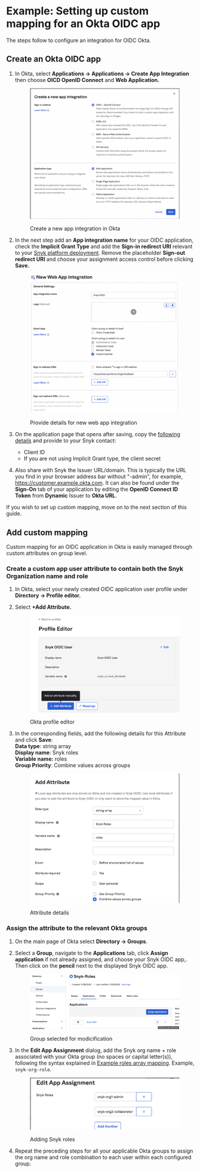 # Example: Setting up custom mapping for an Okta OIDC app

The steps follow to configure an integration for OIDC Okta.

## Create an Okta OIDC app

1.  In Okta, select **Applications -> Applications -> Create App Integration** then choose **OICD OpenID Connect** and **Web Application.**

    <figure><img src="../../../../.gitbook/assets/1.png" alt="Create a new app integration in Okta"><figcaption><p>Create a new app integration in Okta</p></figcaption></figure>
2.  In the next step add an **App integration name** for your OIDC application, check the **Implicit** **Grant Type** and add the **Sign-in redirect URI** relevant to your [Snyk platform deployment](https://docs.snyk.io/features/user-and-group-management/setting-up-sso-for-authentication/set-up-snyk-single-sign-on-sso#use-openid-connect-oidc-for-sso). Remove the placeholder **Sign-out redirect URI** and choose your assignment access control before clicking **Save.**

    <figure><img src="../../../../.gitbook/assets/2.png" alt="Provide details for new web app integration"><figcaption><p>Provide details for new web app integration</p></figcaption></figure>
3. On the application page that opens after saving, copy the [following details](https://docs.snyk.io/features/user-and-group-management/setting-up-sso-for-authentication/set-up-snyk-single-sign-on-sso#oidc-information-to-provide-to-snyk) and provide to your Snyk contact:
   * Client ID
   * If you are not using Implicit Grant type, the client secret
4. Also share with Snyk the Issuer URL/domain. This is typically the URL you find in your browser address bar without "-admin", for example, https://customer.example.okta.com. It can also be found under the **Sign-On** tab of your application by editing the **OpenID Connect ID Token** from **Dynamic** Issuer to **Okta URL**.

If you wish to set up custom mapping, move on to the next section of this guide.

## Add custom mapping

Custom mapping for an OIDC application in Okta is easily managed through custom attributes on group level.

### Create a custom app user attribute to contain both the Snyk Organization name and role

1. In Okta, select your newly created OIDC application user profile under **Directory -> Profile editor.**
2.  Select **+Add Attribute.**

    <figure><img src="../../../../.gitbook/assets/3.png" alt="Okta profile editor"><figcaption><p>Okta profile editor</p></figcaption></figure>
3.  In the corresponding fields, add the following details for this Attribute and click **Save**:\
    **Data type**: string array\
    **Display name**: Snyk roles\
    **Variable name:** roles\
    **Group Priority**: Combine values across groups&#x20;

    <figure><img src="../../../../.gitbook/assets/4.png" alt="Attribute details"><figcaption><p>Attribute details</p></figcaption></figure>

### Assign the attribute to the relevant Okta groups

1. On the main page of Okta select **Directory -> Groups**.
2.  Select a **Group**, navigate to the **Applications** tab, click **Assign** **application** if not already assigned, and choose your Snyk OIDC app,. Then click on the **pencil** next to the displayed Snyk OIDC app.

    <figure><img src="../../../../.gitbook/assets/5 (1).png" alt="Group selected for modicification"><figcaption><p>Group selected for modicification</p></figcaption></figure>
3.  In the **Edit App Assignment** dialog, add the Snyk org name + role associated with your Okta group (no spaces or capital letter(s)), following the syntax explained in [Example roles array mapping](https://docs.snyk.io/features/user-and-group-management/setting-up-sso-for-authentication/custom-mapping-option#example-roles-array-mapping). Example, `snyk-org-role`.

    <figure><img src="../../../../.gitbook/assets/6 (4).png" alt="Adding Snyk roles"><figcaption><p>Adding Snyk roles</p></figcaption></figure>
4. Repeat the preceding steps for all your applicable Okta groups to assign the org name and role combination to each user within each configured group.

###





